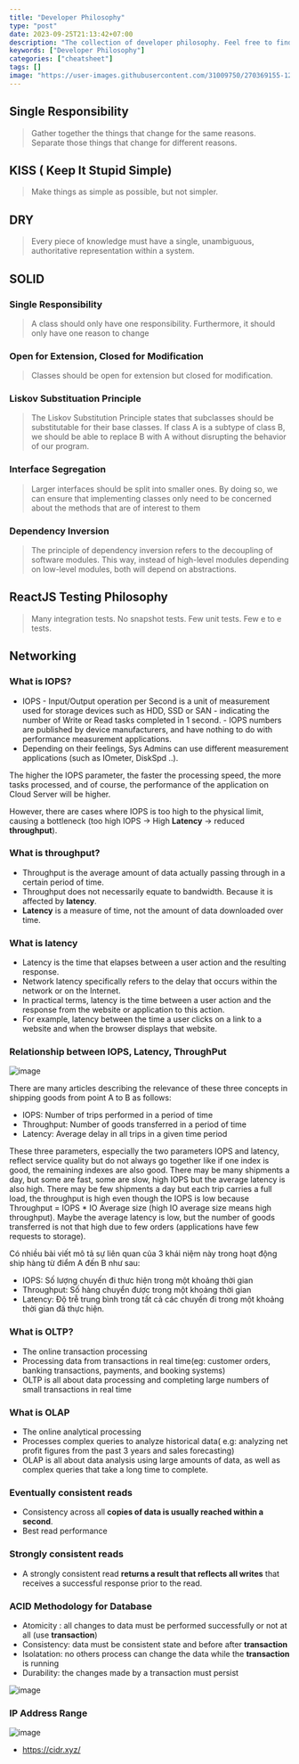 ```yaml
---
title: "Developer Philosophy"
type: "post"
date: 2023-09-25T21:13:42+07:00
description: "The collection of developer philosophy. Feel free to find the truth for your career."
keywords: ["Developer Philosophy"]
categories: ["cheatsheet"]
tags: []
image: "https://user-images.githubusercontent.com/31009750/270369155-120dd94a-0285-4741-9be2-35589f773ad4.png"
---
```


## Single Responsibility

> Gather together the things that change for the same reasons. Separate those things that change for different reasons.

## KISS ( Keep It Stupid Simple)

> Make things as simple as possible, but not simpler.

## DRY

> Every piece of knowledge must have a single, unambiguous, authoritative representation within a system.

## SOLID

### Single Responsibility

> A class should only have one responsibility. Furthermore, it should only have one reason to change

### Open for Extension, Closed for Modification

> Classes should be open for extension but closed for modification.

### Liskov Substituation Principle

> The Liskov Substitution Principle states that subclasses should be substitutable for their base classes. If class A is a subtype of class B, we should be able to replace B with A without disrupting the behavior of our program.

### Interface Segregation

> Larger interfaces should be split into smaller ones. By doing so, we can ensure that implementing classes only need to be concerned about the methods that are of interest to them

### Dependency Inversion

> The principle of dependency inversion refers to the decoupling of software modules. This way, instead of high-level modules depending on low-level modules, both will depend on abstractions.

## ReactJS Testing Philosophy

> Many integration tests. No snapshot tests. Few unit tests. Few e to e tests.

## Networking

### What is IOPS?

- IOPS - Input/Output operation per Second is a unit of measurement used for storage devices such as HDD, SSD or SAN - indicating the number of Write or Read tasks completed in 1 second. - IOPS numbers are published by device manufacturers, and have nothing to do with performance measurement applications.
- Depending on their feelings, Sys Admins can use different measurement applications (such as IOmeter, DiskSpd ..).

The higher the IOPS parameter, the faster the processing speed, the more tasks processed, and of course, the performance of the application on Cloud Server will be higher.

However, there are cases where IOPS is too high to the physical limit, causing a bottleneck (too high IOPS -> High **Latency** -> reduced **throughput**).

### What is throughput?

- Throughput is the average amount of data actually passing through in a certain period of time.
- Throughput does not necessarily equate to bandwidth. Because it is affected by **latency**.
- **Latency** is a measure of time, not the amount of data downloaded over time.

### What is latency

- Latency is the time that elapses between a user action and the resulting response.
- Network latency specifically refers to the delay that occurs within the network or on the Internet.
- In practical terms, latency is the time between a user action and the response from the website or application to this action.
- For example, latency between the time a user clicks on a link to a website and when the browser displays that website.

### Relationship between IOPS, Latency, ThroughPut

![image](https://gist.github.com/assets/31009750/e5944271-6d9e-4b24-9c43-51c2399f67c4)

There are many articles describing the relevance of these three concepts in shipping goods from point A to B as follows:

- IOPS: Number of trips performed in a period of time
- Throughput: Number of goods transferred in a period of time
- Latency: Average delay in all trips in a given time period

These three parameters, especially the two parameters IOPS and latency, reflect service quality but do not always go together like if one index is good, the remaining indexes are also good. There may be many shipments a day, but some are fast, some are slow, high IOPS but the average latency is also high. There may be few shipments a day but each trip carries a full load, the throughput is high even though the IOPS is low because Throughput = IOPS \* IO Average size (high IO average size means high throughput). Maybe the average latency is low, but the number of goods transferred is not that high due to few orders (applications have few requests to storage).

Có nhiều bài viết mô tả sự liên quan của 3 khái niệm này trong hoạt động ship hàng từ điểm A đến B như sau:

- IOPS: Số lượng chuyến đi thưc hiện trong một khoảng thời gian
- Throughput: Số hàng chuyển được trong một khoảng thời gian
- Latency: Độ trễ trung bình trong tất cả các chuyến đi trong một khoảng thời gian đã thực hiện.

### What is OLTP?

- The online transaction processing
- Processing data from transactions in real time(eg: customer orders, banking transactions, payments, and booking systems)
- OLTP is all about data processing and completing large numbers of small transactions in real time

### What is OLAP

- The online analytical processing
- Processes complex queries to analyze historical data( e.g: analyzing net profit figures from the past 3 years and sales forecasting)
- OLAP is all about data analysis using large amounts of data, as well as complex queries that take a long time to complete.

### Eventually consistent reads

- Consistency across all **copies of data is usually reached within a second**.
- Best read performance

### Strongly consistent reads

- A strongly consistent read **returns a result that reflects all writes** that receives a successful response prior to the read.

### ACID Methodology for Database

- Atomicity : all changes to data must be performed successfully or not at all (use **transaction**)
- Consistency: data must be consistent state and before after **transaction**
- Isolatation: no others process can change the data while the **transaction** is running
- Durability: the changes made by a transaction must persist

![image](https://gist.github.com/assets/31009750/0bf27de7-6767-44ab-8505-7de26729eeba)

### IP Address Range

![image](https://gist.github.com/assets/31009750/b74f92be-2153-46d8-b691-68e8496c3920)

- https://cidr.xyz/
